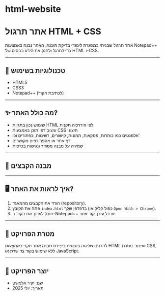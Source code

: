 # html-website

# אתר תרגול HTML + CSS

אתר תרגול שבניתי במסגרת לימודי בדיקת תוכנה. האתר נבנה באמצעות Notepad++ כדי לתרגל ולחזק את הידע בבסיס של HTML ו-CSS.

---

## 🧰 טכנולוגיות בשימוש

- HTML5
- CSS3
- Notepad++ (לכתיבת הקוד)

---

## ✨ מה כולל האתר?

- שימוש נכון בתגיות HTML לפי היררכיה תקנית
- עיצוב דפי תוכן באמצעות CSS חיצוני
- אלמנטים כמו כותרות, פסקאות, תמונות, קישורים, רשימות, כפתורים וכו'
- דף אחד או מספר דפים מקושרים
- שמירה על מבנה מסודר ונגישות בסיסית

---

## 📁 מבנה הקבצים


---

## 🖥️ איך לראות את האתר?

1. הורד את הקבצים מהמאגד (repository).
2. פתח את הקובץ `index.html` בדפדפן שלך (כפול קליק או `Open With > Chrome`).
3. תוכל לערוך את הקוד ב-Notepad++ או כל עורך קוד אחר.

---

## 🎯 מטרת הפרויקט

להדגים שליטה בסיסית ביצירת מבנה אתר תקני באמצעות HTML ועיצוב בעזרת CSS, ללא שימוש בקוד צד שרת או JavaScript.

---

## 👤 יוצר הפרויקט

- שם: יקיר אלמשט
- תאריך: יולי 2025
